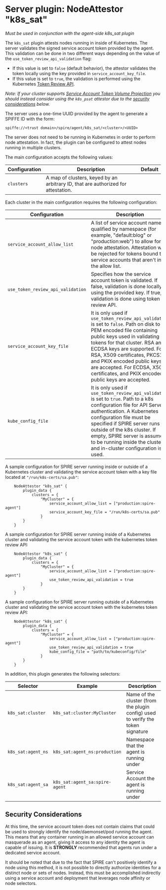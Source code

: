 # Server plugin: NodeAttestor "k8s_sat"

*Must be used in conjunction with the agent-side k8s_sat plugin*

The `k8s_sat` plugin attests nodes running in inside of Kubernetes. The server validates the signed service
account token provided by the agent. This validation can be done in two different ways depending on the value
of the `use_token_review_api_validation` flag:
+ If this value is set to `false` (default behavior), the attestor validates the token locally using the key provided in `service_account_key_file`.
+ If this value is set to `true`, the validation is performed using the Kubernetes [Token Review API](https://kubernetes.io/docs/reference/kubernetes-api/authentication-resources/token-review-v1/).

*Note: If your cluster supports [Service Account Token Volume Projection](https://kubernetes.io/docs/tasks/configure-pod-container/configure-service-account/#service-account-token-volume-projection)
you should instead consider using the `k8s_psat` attestor due to the [security considerations](#security-considerations) below.*

The server uses a one-time UUID provided by the agent to generate a SPIFFE ID with the form:

```
spiffe://<trust domain>/spire/agent/k8s_sat/<cluster>/<UUID>
```

The server does not need to be running in Kubernetes in order to perform node
attestation. In fact, the plugin can be configured to attest nodes running in
multiple clusters.

The main configuration accepts the following values:

| Configuration   | Description | Default                 |
| --------------- | ----------- | ----------------------- |
| `clusters`      | A map of clusters, keyed by an arbitrary ID, that are authorized for attestation. | |

Each cluster in the main configuration requires the following configuration:

| Configuration | Description | Default                 |
| ------------- | ----------- | ----------------------- |
| `service_account_allow_list` | A list of service account names, qualified by namespace (for example, "default:blog" or "production:web") to allow for node attestation. Attestation will be rejected for tokens bound to service accounts that aren't in the allow list. | |
| `use_token_review_api_validation` | Specifies how the service account token is validated. If false, validation is done locally using the provided key. If true, validation is done using token review API.  | false |
| `service_account_key_file` | It is only used if `use_token_review_api_validation` is set to `false`. Path on disk to a PEM encoded file containing public keys used in validating tokens for that cluster. RSA and ECDSA keys are supported. For RSA, X509 certificates, PKCS1, and PKIX encoded public keys are accepted. For ECDSA, X509 certificates, and PKIX encoded public keys are accepted. | |
| `kube_config_file` | It is only used if `use_token_review_api_validation` is set to `true`. Path to a k8s configuration file for API Server authentication. A Kubernetes configuration file must be specified if SPIRE server runs outside of the k8s cluster. If empty, SPIRE server is assumed to be running inside the cluster and in-cluster configuration is used. | "" |


A sample configuration for SPIRE server running inside or outside of a Kubernetes cluster and validating the service account token with a key file located at `"/run/k8s-certs/sa.pub"`:
```
    NodeAttestor "k8s_sat" {
        plugin_data {
            clusters = {
                "MyCluster" = {
                    service_account_allow_list = ["production:spire-agent"]
                    service_account_key_file = "/run/k8s-certs/sa.pub"
                }
        }
    }
```

A sample configuration for SPIRE server running inside of a Kubernetes cluster and validating the service account token with the kubernetes token review API:
```
    NodeAttestor "k8s_sat" {
        plugin_data {
            clusters = {
                "MyCluster" = {
                    service_account_allow_list = ["production:spire-agent"]
                    use_token_review_api_validation = true
                }
        }
    }
```

A sample configuration for SPIRE server running outside of a Kubernetes cluster and validating the service account token with the kubernetes token review API:
```
    NodeAttestor "k8s_sat" {
        plugin_data {
            clusters = {
                "MyCluster" = {
                    service_account_allow_list = ["production:spire-agent"]
                    use_token_review_api_validation = true
                    kube_config_file = "path/to/kubeconfig/file"
                }
        }
    }
```

In addition, this plugin generates the following selectors:

| Selector           | Example                        | Description                                |
| -------------------| ------------------------------ | ------------------------------------------ |
| `k8s_sat:cluster`  | `k8s_sat:cluster:MyCluster`    | Name of the cluster (from the plugin config) used to verify the token signature |
| `k8s_sat:agent_ns` | `k8s_sat:agent_ns:production`  | Namespace that the agent is running under |
| `k8s_sat:agent_sa` | `k8s_sat:agent_sa:spire-agent` | Service Account the agent is running under |

## Security Considerations

At this time, the service account token does not contain claims that could be
used to strongly identify the node/daemonset/pod running the agent. This means
that any container running in an allowed service account can masquerade as
an agent, giving it access to any identity the agent is capable of issuing. It
is **STRONGLY** recommended that agents run under a dedicated service account.

It should be noted that due to the fact that SPIRE can't positively
identify a node using this method, it is not possible to directly authorize
identities for a distinct node or sets of nodes. Instead, this must be
accomplished indirectly using a service account and deployment that
leverages node affinity or node selectors.
